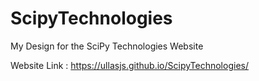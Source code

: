 # ScipyTechnologies

My Design for the SciPy Technologies Website

Website Link : https://ullasjs.github.io/ScipyTechnologies/
